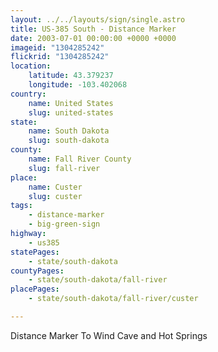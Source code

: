 ```yaml
---
layout: ../../layouts/sign/single.astro
title: US-385 South - Distance Marker
date: 2003-07-01 00:00:00 +0000 +0000
imageid: "1304285242"
flickrid: "1304285242"
location:
    latitude: 43.379237
    longitude: -103.402068
country:
    name: United States
    slug: united-states
state:
    name: South Dakota
    slug: south-dakota
county:
    name: Fall River County
    slug: fall-river
place:
    name: Custer
    slug: custer
tags:
    - distance-marker
    - big-green-sign
highway:
    - us385
statePages:
    - state/south-dakota
countyPages:
    - state/south-dakota/fall-river
placePages:
    - state/south-dakota/fall-river/custer

---
```

Distance Marker To Wind Cave and Hot Springs